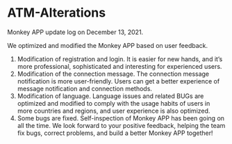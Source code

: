 # ATM-Alterations
Monkey APP update log on December 13, 2021.

We optimized and modified the Monkey APP based on user feedback.
1.	Modification of registration and login. It is easier for new hands, and it’s more professional, sophisticated and interesting for experienced users.
2.	Modification of the connection message. The connection message notification is more user-friendly. Users can get a better experience of message notification and connection methods.
3.	Modification of language. Language issues and related BUGs are optimized and modified to comply with the usage habits of users in more countries and regions, and user experience is also optimized.
4.	Some bugs are fixed. Self-inspection of Monkey APP has been going on all the time. We look forward to your positive feedback, helping the team fix bugs, correct problems, and build a better Monkey APP together!
